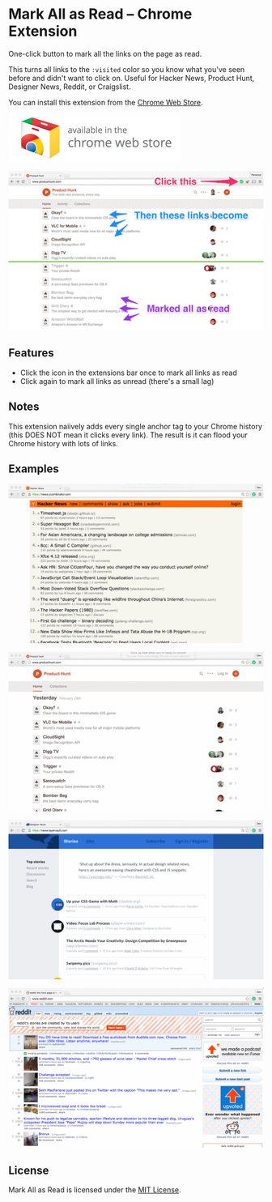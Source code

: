 # Mark All as Read – Chrome Extension

One-click button to mark all the links on the page as read.

This turns all links to the `:visited` color so you know what you've seen before and didn't want to click on. Useful for Hacker News, Product Hunt, Designer News, Reddit, or Craigslist.

You can install this extension from the [Chrome Web Store](https://chrome.google.com/webstore/detail/mark-all-as-read/hocgdeifbnjnhhjiphmooojohmahocdl).

[![Mark All as Read on Chrome Web Store](screenshots/webstore.png)](https://chrome.google.com/webstore/detail/mark-all-as-read/hocgdeifbnjnhhjiphmooojohmahocdl)

[![Screenshot](screenshots/screenshot.png)](https://chrome.google.com/webstore/detail/mark-all-as-read/hocgdeifbnjnhhjiphmooojohmahocdl)

## Features

- Click the icon in the extensions bar once to mark all links as read
- Click again to mark all links as unread (there's a small lag)

## Notes

This extension naiively adds every single anchor tag to your Chrome history (this DOES NOT mean it clicks every link). The result is it can flood your Chrome history with lots of links.

## Examples

[![Hacker News Example](screenshots/hn.gif)](https://chrome.google.com/webstore/detail/mark-all-as-read/hocgdeifbnjnhhjiphmooojohmahocdl)

[![Product Hunt Example](screenshots/ph.gif)](https://chrome.google.com/webstore/detail/mark-all-as-read/hocgdeifbnjnhhjiphmooojohmahocdl)

[![Designer News Example](screenshots/dn.gif)](https://chrome.google.com/webstore/detail/mark-all-as-read/hocgdeifbnjnhhjiphmooojohmahocdl)

[![Reddit Example](screenshots/reddit.gif)](https://chrome.google.com/webstore/detail/mark-all-as-read/hocgdeifbnjnhhjiphmooojohmahocdl)

## License

Mark All as Read is licensed under the [MIT License](LICENSE).
